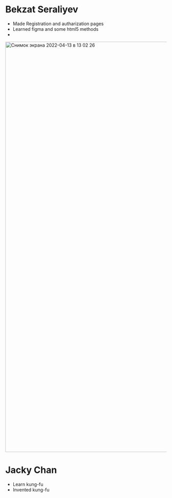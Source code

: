 # Bekzat Seraliyev
* Made Registration and autharization pages
* Learned figma and some html5 methods
* 
<img width="1280" alt="Снимок экрана 2022-04-13 в 13 02 26" src="https://user-images.githubusercontent.com/64161820/163118933-a62cf8a2-f803-4eba-9294-06808cf3f5f9.png">

# Jacky Chan
* Learn kung-fu
* Invented kung-fu
